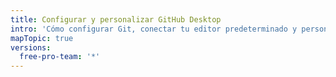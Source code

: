 ```yaml
---
title: Configurar y personalizar GitHub Desktop
intro: 'Cómo configurar Git, conectar tu editor predeterminado y personalizar las opciones para alinear GitHub Desktop con tu flujo de trabajo.'
mapTopic: true
versions:
  free-pro-team: '*'
---
```


